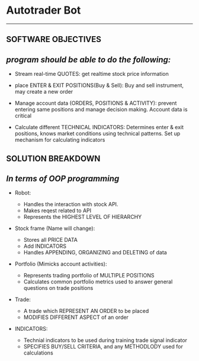 # Autotrader Bot

<!--
    Trading is not easy. I have haven no solid background trading (forex, stocks, and equity) and its related terms and gimmicks (quotes, indicators, signals account activity) in order to trade effectively.

    Trading is complex, and it's even more complex building a software for it.

    I'm learning while building this software.

    This should be fun, interesting and frustrating all at the same time!

    "We move!"
-->
------------------------------------------------------------------------

## SOFTWARE OBJECTIVES

_program should be able to do the following:_
-------------------------------------------------------------------------
- Stream real-time QUOTES: get realtime stock price information

- place ENTER & EXIT POSITIONS(Buy & Sell): Buy and sell instrument, may create a new order

- Manage account data (ORDERS, POSITIONS & ACTIVITY): prevent entering same positions and manage decision making. Account data is critical

- Calculate different TECHNICAL INDICATORS: Determines enter & exit positions, knows market conditions using technical patterns. Set up mechanism for calculating indicators

## SOLUTION BREAKDOWN

_In terms of OOP programming_
------------------------------

- Robot: 
    + Handles the interaction with stock API.
    + Makes reqest related to API
    + Represents the HIGHEST LEVEL OF HIERARCHY
    
- Stock frame (Name will change):
    + Stores all PRICE DATA
    + Add INDICATORS
    + Handles APPENDING, ORGANIZING and DELETING of data
    
- Portfolio (Mimicks account activities):
    + Represents trading portfolio of MULTIPLE POSITIONS
    + Calculates common portfolio metrics used to answer general questions on trade positions

- Trade:
    + A trade which REPRESENT AN ORDER to be placed
    + MODIFIES DIFFERENT ASPECT of an order

- INDICATORS:
    + Technial indicators to be used during training trade signal indicator
    + SPECIFIES BUY/SELL CRITERIA, and any METHODLODY used for calculations


